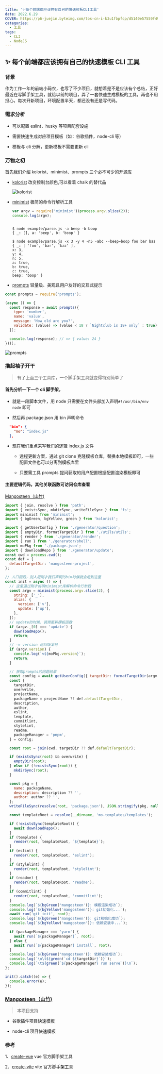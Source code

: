 ```yaml
---
title: '✨每个前端都应该拥有自己的快速模板CLI工具'
date: 2022.6.29
COVER: https://p6-juejin.byteimg.com/tos-cn-i-k3u1fbpfcp/d5140e57559f49ed9106f70c1f5ab1ef~tplv-k3u1fbpfcp-zoom-crop-mark:3024:3024:3024:1702.awebp
categories:
  - 工具
tags: 
  - CLI 
  - NodeJS
---
```


## ✨ 每个前端都应该拥有自己的快速模板 CLI 工具

### 背景

作为工作一年的前端小码农，也写了不少项目，就想着是不是应该有个总结，正好最近在写脚手架工具，就给以前的项目，弄了一套快速生成模板的工具，再也不用担心，每次开新项目，环境配置半天，都还没有还是写代码。

### 需求分析

- 可以配置 eslint，husky 等项目配套设施

- 需要快速生成对应项目模板（如：谷歌插件，node-cli 等）

- 模板与 cli 分解，更新模板不需要更新 cli

### 万物之初

首先我们介绍 kolorist、minimist、prompts 三个必不可少的开源库

- [kolorist](https://github.com/marvinhagemeister/kolorist) 改变控制台颜色,可以看着 chalk 的替代品

  ![kolorist](/static/articles/kolorist.svg)

- [minimist](https://github.com/substack/minimist) 极简的命令行解析工具

  ```js
  var argv = require('minimist')(process.argv.slice(2));
  console.log(argv);
  ```

  ```shell

  $ node example/parse.js -a beep -b boop
  { _: [], a: 'beep', b: 'boop' }

  $ node example/parse.js -x 3 -y 4 -n5 -abc --beep=boop foo bar baz
  { _: [ 'foo', 'bar', 'baz' ],
  x: 3,
  y: 4,
  n: 5,
  a: true,
  b: true,
  c: true,
  beep: 'boop' }

  ```

- [prompts](https://github.com/terkelg/prompts) 轻量级、美观且用户友好的交互式提示

```js
const prompts = require('prompts');

(async () => {
  const response = await prompts({
    type: 'number',
    name: 'value',
    message: 'How old are you?',
    validate: (value) => (value < 18 ? `Nightclub is 18+ only` : true),
  });

  console.log(response); // => { value: 24 }
})();
```

![prompts](/static/articles/prompts.gif)

### 撸起袖子开干

> 有了上面三个工具库，一个脚手架工具就变得特别简单了

#### 首先分析一下一个 cli 脚手架。

- 就是一段脚本文件，用 node 只需要在文件头部加入声明`#!/usr/bin/env node` 即可

- 然后再 package.json 用 bin 声明命令

```json
  "bin": {
    "mo": "index.js"
  },
```

- 现在我们重点来写我们的逻辑 index.js 文件

  - 远程更新方案，通过 git clone 克隆模板仓库，替换本地模板即可，一些配置文件也可以分离到模板库里

  - 只要需工具 prompts 提问获取的用户配置根据配置渲染模板即可

#### 主要逻辑代码，其他关联函数可访问仓库查看

[Mangosteen（山竹)](https://github.com/alqmc/mangosteen)

```js
import { join, resolve } from 'path';
import { existsSync, mkdirSync, writeFileSync } from 'fs';
import minimist from 'minimist';
import { bgGreen, bgYellow, green } from 'kolorist';

import { getUserConfig } from './generator/question';
import { emptyDir, formatTargetDir } from './utils/utils';
import { render } from './generator/render';
import { run } from './generator/shell';
import moPkg from './package.json';
import { downloadRepo } from './generator/update';
const cwd = process.cwd();
const def = {
  defaultTargetDir: 'mangosteen-project',
};

// 人口函数，别人用刚才我们声明的bin时候就会走到这里
const init = async () => {
  // 这里通过刚才说明minimist库解析命令行参数
  const argv = minimist(process.argv.slice(2), {
    string: ['_'],
    alias: {
      version: ['v'],
      update: ['up'],
    },
  });
  // update的时候，调用更新模板函数
  if (argv._[0] === 'update') {
    downloadRepo();
    return;
  }
  // -v version 返回版本号
  if (argv.version) {
    console.log(`v${moPkg.version}`);
    return;
  }

  // 获取prompts的问题结果
  const config = await getUserConfig({ targetDir: formatTargetDir(argv._[0]) });
  const {
    targetDir,
    overwrite,
    projectName,
    packageName = projectName ?? def.defaultTargetDir,
    description,
    author,
    eslint,
    template,
    commitlint,
    stylelint,
    readme,
    packageManager = 'pnpm',
  } = config;

  const root = join(cwd, targetDir ?? def.defaultTargetDir);

  if (existsSync(root) && overwrite) {
    emptyDir(root);
  } else if (!existsSync(root)) {
    mkdirSync(root);
  }

  const pkg = {
    name: packageName,
    description: description ?? '',
    author: author ?? '',
  };
  writeFileSync(resolve(root, 'package.json'), JSON.stringify(pkg, null, 2));

  const templateRoot = resolve(__dirname, 'mo-templates/templates');

  if (!existsSync(templateRoot)) {
    await downloadRepo();
  }
  if (template) {
    render(root, templateRoot, `${template}`);
  }
  if (eslint) {
    render(root, templateRoot, 'eslint');
  }
  if (stylelint) {
    render(root, templateRoot, 'stylelint');
  }
  if (readme) {
    render(root, templateRoot, 'readme');
  }
  if (commitlint) {
    render(root, templateRoot, 'commitlint');
  }
  console.log(`${bgGreen('mangosteen')}: 模板渲染成功`);
  console.log(`${bgYellow('mangosteen')}: git初始化...`);
  await run('git init', root);
  console.log(`${bgGreen('mangosteen')}: git初始化成功`);
  console.log(`${bgYellow('mangosteen')}: 依赖安装中...`);

  if (packageManager === 'yarn') {
    await run(`${packageManager}`, root);
  } else {
    await run(`${packageManager} install`, root);
  }
  console.log(`${bgGreen('mangosteen')}: 依赖安装成功`);
  console.log(`\n\t${green(`cd ${targetDir}`)}`);
  console.log(`\t${green(`${packageManager} run serve`)}\n`);
};

init().catch((e) => {
  console.error(e);
});
```

### [Mangosteen（山竹)](https://github.com/alqmc/mangosteen)

> 本项目支持

- 谷歌插件项目快速模板

- node-cli 项目快速模板

### 参考

1、[create-vue](https://github.com/vuejs/create-vue) vue 官方脚手架工具

2、[create-vite](https://github.com/vitejs/vite/tree/main/packages/create-vite) vite 官方脚手架工具

